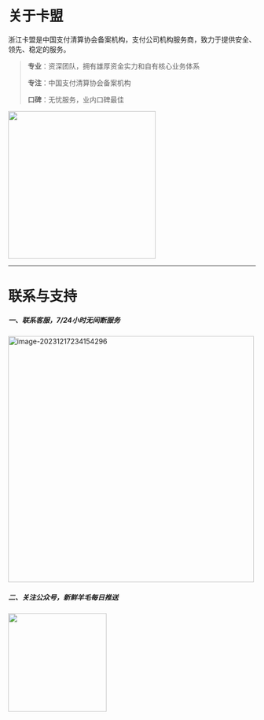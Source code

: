 # 关于卡盟

浙江卡盟是中国支付清算协会备案机构，支付公司机构服务商，致力于提供安全、领先、稳定的服务。

> **专业**：资深团队，拥有雄厚资金实力和自有核心业务体系
>
> **专注**：中国支付清算协会备案机构
>
> **口碑**：无忧服务，业内口碑最佳

<img src="https://cos.zjkmkj.com/media/2024/08/20/b0e6ea71b4a70eabe881c757a65340ba-2.webp" width=300/>

---

# 联系与支持

##### 一、联系客服，7/24小时无间断服务

<img src="https://cos.zjkmkj.com/media/2024/08/20/c2838767f633a93383d5c209c80afbc1-2.webp" alt="image-20231217234154296" width=500 />

##### 二、关注公众号，新鲜羊毛每日推送

<img src="https://cos.zjkmkj.com/media/2024/08/20/3f79134b2ea30d274dd1cd2ebf0d314e-2.webp" width=200 />

